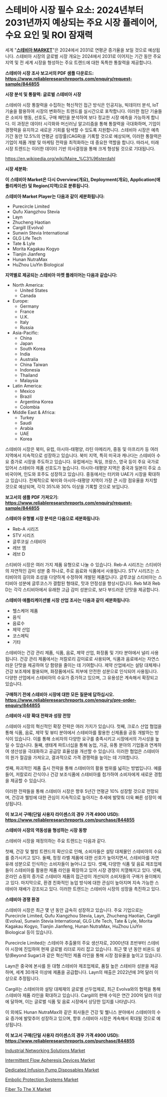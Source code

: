 <p><h1>스테비아 시장 필수 요소: 2024년부터 2031년까지 예상되는 주요 시장 플레이어, 수요 요인 및 ROI 잠재력</h1></p><p>세계 "<strong><a href="https://www.reliableresearchreports.com/stevia-r844855?utm_campaign=106&utm_medium=8&utm_source=Github&utm_content=ia&utm_term=11102024&utm_id=stevia">스테비아 MARKET</a></strong>"은 2024에서 2031로 연평균 증가율을 보일 것으로 예상됩니다. 스테비아 시장의 글로벌 시장 개요는 2024에서 2031로 이어지는 기간 동안 주요 지역 및 전 세계 시장을 형성하는 주요 트렌드에 대한 독특한 통찰력을 제공합니다.</p>
<p><strong>스테비아 시장 조사 보고서의 PDF 샘플 다운로드: <a href="https://www.reliableresearchreports.com/enquiry/request-sample/844855?utm_campaign=106&utm_medium=8&utm_source=Github&utm_content=ia&utm_term=11102024&utm_id=stevia">https://www.reliableresearchreports.com/enquiry/request-sample/844855</a></strong></p>
<p><strong>시장 분석 및 통찰력: 글로벌 스테비아 시장</strong></p>
<p><p>스테비아 시장 통찰력을 수집하는 혁신적인 접근 방식은 인공지능, 빅데이터 분석, IoT 기술을 활용하여 시장의 변화하는 트렌드를 실시간으로 포착합니다. 이러한 첨단 기술들은 소비자 행동, 선호도, 구매 패턴을 분석하여 보다 정교한 시장 예측을 가능하게 합니다. 이 과정은 데이터 시각화와 머신러닝 알고리즘을 통해 통찰력을 극대화하며, 기업이 경쟁력을 유지하고 새로운 기회를 탐색할 수 있도록 지원합니다. 스테비아 시장은 예측 기간 동안 12.5%의 연평균 성장률(CAGR)을 기록할 것으로 예상되며, 이러한 통찰력은 기업이 제품 개발 및 마케팅 전략을 최적화하는 데 중요한 역할을 합니다. 따라서, 미래 시장 트렌드는 이러한 데이터 기반 의사결정을 통해 크게 형성될 것으로 기대됩니다.</p></p>
<p><a href="%7CAUTHORITHY_DOMAIN_URL%7C?utm_campaign=106&utm_medium=8&utm_source=Github&utm_content=ia&utm_term=11102024&utm_id=stevia">https://en.wikipedia.org/wiki/Maire_%C3%96sterdahl</a></p>
<p><strong>시장 세분화:</strong></p>
<p><strong>이 스테비아 Market은 다시 Overview(개요), Deployment(개요), Application(애플리케이션) 및 Region(지역)으로 분류됩니다.</strong></p>
<p><strong>스테비아 Market Player는 다음과 같이 세분화됩니다:</strong></p>
<p><ul><li>Purecircle Limited</li><li>Qufu Xiangzhou Stevia</li><li>Layn</li><li>Zhucheng Haotian</li><li>Cargill (Evolva)</li><li>Sunwin Stevia International</li><li>GLG Life Tech</li><li>Tate & Lyle</li><li>Morita Kagakau Kogyo</li><li>Tianjin Jianfeng</li><li>Hunan NutraMax</li><li>HuZhou LiuYin Biological</li></ul></p>
<p><strong>지역별로 제공되는 스테비아 마켓 플레이어는 다음과 같습니다:</strong></p>
<p><ul>
    <li>
        North America:
        <ul>
            <li>United States</li>
            <li>Canada</li>
        </ul>
    </li>
    <li>
        Europe:
        <ul>
            <li>Germany</li>
            <li>France</li>
            <li>U.K.</li>
            <li>Italy</li>
            <li>Russia</li>
        </ul>
    </li>
    <li>
        Asia-Pacific:
        <ul>
            <li>China</li>
            <li>Japan</li>
            <li>South Korea</li>
            <li>India</li>
            <li>Australia</li>
            <li>China Taiwan</li>
            <li>Indonesia</li>
            <li>Thailand</li>
            <li>Malaysia</li>
        </ul>
    </li>
    <li>
        Latin America:
        <ul>
            <li>Mexico</li>
            <li>Brazil</li>
            <li>Argentina Korea</li>
            <li>Colombia</li>
        </ul>
    </li>
    <li>
        Middle East & Africa:
        <ul>
            <li>Turkey</li>
            <li>Saudi</li>
            <li>Arabia</li>
            <li>UAE</li>
            <li>Korea</li>
        </ul>
    </li>
    </ul></p>
<p><p>스테비아 시장은 북미, 유럽, 아시아-태평양, 라틴 아메리카, 중동 및 아프리카 등 여러 지역에서 지속적으로 성장하고 있습니다. 북미 지역, 특히 미국과 캐나다는 스테비아 수요 증가로 시장을 주도하고 있습니다. 유럽에서는 독일, 프랑스, 영국 등이 주요 국가로 있어서 스테비아 제품 선호도가 높습니다. 아시아-태평양 지역은 중국과 일본이 주요 소비국이며, 인도와 호주도 성장하고 있습니다. 중동에서는 터키와 UAE가 시장을 확대하고 있습니다. 전체적으로 북미와 아시아-태평양 지역이 가장 큰 시장 점유율을 차지할 것으로 예상되며, 각각 35%와 30% 이상을 기록할 것으로 보입니다.</p></p>
<p><strong>보고서의 샘플 PDF 가져오기: <a href="https://www.reliableresearchreports.com/enquiry/request-sample/844855?utm_campaign=106&utm_medium=8&utm_source=Github&utm_content=ia&utm_term=11102024&utm_id=stevia">https://www.reliableresearchreports.com/enquiry/request-sample/844855</a></strong></p>
<p><strong>스테비아 유형별 시장 분석은 다음으로 세분화됩니다:</strong></p>
<p><ul><li>Reb-A 시리즈</li><li>STV 시리즈</li><li>글루코실 스테비아</li><li>레브 엠</li><li>레브 D</li></ul></p>
<p><p>스티비아 시장은 여러 가지 제품 유형으로 나눌 수 있습니다. Reb-A 시리즈는 스티비아의 자연적인 감미 성분 중 하나로, 주로 음료와 식품에서 사용됩니다. STV 시리즈는 스티비아의 길이와 조성을 다양하게 수정하여 개발된 제품입니다. 글루코실 스티비아는 스티비아 성분에 글루코스가 결합된 형태로, 맛과 안정성을 향상시킵니다. Reb M과 Reb D는 각각 스티비아에서 유래한 고급 감미 성분으로, 보다 부드러운 단맛을 제공합니다.</p></p>
<p><strong>스테비아 애플리케이션별 시장 산업 조사는 다음과 같이 세분화됩니다:</strong></p>
<p><ul><li>헬스케어 제품</li><li>음식</li><li>음료수</li><li>제약 산업</li><li>코스메틱</li><li>기타</li></ul></p>
<p><p>스테비아는 건강 관리 제품, 식품, 음료, 제약 산업, 화장품 및 기타 분야에서 널리 사용됩니다. 건강 관리 제품에서는 저칼로리 감미료로 사용되며, 식품과 음료에서는 자연스러운 단맛을 제공하여 당 함량을 줄이는 데 기여합니다. 제약 산업에서는 설탕 대체제나 건강 보조제에 활용되며, 화장품에서도 피부에 안전한 성분으로 인식되어 사용됩니다. 다양한 산업에서 스테비아의 수요가 증가하고 있으며, 그 유용성은 계속해서 확장되고 있습니다.</p></p>
<p><strong>구매하기 전에 스테비아 시장에 대한 모든 질문에 답하십시오. <a href="https://www.reliableresearchreports.com/enquiry/pre-order-enquiry/844855?utm_campaign=106&utm_medium=8&utm_source=Github&utm_content=ia&utm_term=11102024&utm_id=stevia">https://www.reliableresearchreports.com/enquiry/pre-order-enquiry/844855</a></strong></p>
<p><strong>스테비아 시장 확대 전략과 성장 전망</strong></p>
<p><p>스테비아 시장의 혁신적인 확장 전략은 여러 가지가 있습니다. 첫째, 크로스 산업 협업을 통해 식품, 음료, 제약 및 뷰티 분야에서 스테비아를 활용한 신제품을 공동 개발하는 방식이 있습니다. 이를 통해 소비자의 다양한 요구를 충족시키고 시장에서의 가시성을 높일 수 있습니다. 둘째, 생태계 파트너십을 통해 농업, 가공, 유통 분야의 기업들과 연계하여 생산성을 극대화하고 공급망 효율성을 개선할 수 있습니다. 이러한 협업은 스테비아의 원가 절감을 가져오고, 결과적으로 가격 경쟁력을 높이는 데 기여합니다. </p><p>셋째, 파괴적인 제품 출시 전략을 통해 스테비아의 활용 범위를 넓히는 방법입니다. 예를 들어, 저칼로리 간식이나 건강 보조식품에 스테비아를 첨가하여 소비자에게 새로운 경험을 제공할 수 있습니다. </p><p>이러한 전략들을 통해 스테비아 시장은 향후 5년간 연평균 10% 성장할 것으로 전망되며, 건강과 웰빙에 대한 관심이 지속적으로 높아지는 추세에 발맞춰 더욱 빠른 성장이 예상됩니다.</p></p>
<p><strong>이 보고서 구매(단일 사용자 라이센스의 경우 가격 4900 USD): <a href="https://www.reliableresearchreports.com/purchase/844855?utm_campaign=106&utm_medium=8&utm_source=Github&utm_content=ia&utm_term=11102024&utm_id=stevia">https://www.reliableresearchreports.com/purchase/844855</a></strong></p>
<p><strong>스테비아 시장의 역동성을 형성하는 시장 동향</strong></p>
<p><p>스테비아 시장을 재정의하는 주요 트렌드는 다음과 같다. </p><p>첫째, 건강 및 웰빙 트렌드의 확산으로 인해, 소비자들은 설탕 대체물인 스테비아의 수요를 증가시키고 있다. 둘째, 청정 라벨 제품에 대한 선호가 높아지면서, 스테비아를 자연 유래 성분으로 인식하는 소비자들이 늘어나고 있다. 셋째, 다양한 식품 및 음료 제조업체들이 스테비아를 활용한 제품 라인을 확장하고 있어 시장 경쟁이 치열해지고 있다. 넷째, 온라인 쇼핑의 증가로 스테비아 제품의 접근성이 개선되어 소비자들의 구매가 용이해지고 있다. 마지막으로, 환경 친화적인 농업 방식에 대한 관심이 높아지며 지속 가능한 스테비아 재배가 강조되고 있다. 이러한 트렌드는 스테비아 시장의 성장을 촉진하고 있다.</p></p>
<p><strong>스테비아 경쟁 환경</strong></p>
<p><p>스테비아 시장은 최근 몇 년 동안 급속히 성장하고 있습니다. 주요 기업으로는 Purecircle Limited, Qufu Xiangzhou Stevia, Layn, Zhucheng Haotian, Cargill (Evolva), Sunwin Stevia International, GLG Life Tech, Tate & Lyle, Morita Kagakau Kogyo, Tianjin Jianfeng, Hunan NutraMax, HuZhou LiuYin Biological 등이 있습니다.</p><p>Purecircle Limited는 스테비아 추출물의 주요 생산자로, 2000년대 초반부터 스테비아 시장에 진입하여 현재 글로벌 리더로 자리 잡고 있습니다. 최근 몇 년 동안 비욘드 설탕(Beyond Sugar)과 같은 혁신적인 제품 라인을 통해 시장 점유율을 높이고 있습니다.</p><p>Layn은 중국에 본사를 둔 대형 스테비아 제조업체로, 품질 높은 스테비아 성분을 제공하며, 세계 30개국 이상에 제품을 공급합니다. Layn의 매출은 2022년에 3억 달러 이상으로 추정됩니다.</p><p>Cargill는 스테비아와 설탕 대체재의 글로벌 선두업체로, 최근 Evolva와의 협력을 통해 스테비아 제품 라인을 확대하고 있습니다. Cargill의 판매 수익은 연간 200억 달러 이상에 달하며, 이는 글로벌 식품 및 음료 시장에서 상당한 입지를 나타냅니다. </p><p>이 외에도 Hunan NutraMax와 같은 회사들은 건강 및 웰니스 분야에서 스테비아의 수요 증가에 발맞추어 성장하고 있으며, 향후 스테비아 시장은 계속해서 확대될 것으로 예상됩니다.</p></p>
<p><strong>이 보고서 구매(단일 사용자 라이센스의 경우 가격 4900 USD): <a href="https://www.reliableresearchreports.com/purchase/844855?utm_campaign=106&utm_medium=8&utm_source=Github&utm_content=ia&utm_term=11102024&utm_id=stevia">https://www.reliableresearchreports.com/purchase/844855</a></strong></p>
<p><p><a href="https://issuu.com/reportprime-2/docs/industrial-networking-solutions-mar_33429fe0177ed3?utm_campaign=106&utm_medium=8&utm_source=Github&utm_content=ia&utm_term=11102024&utm_id=stevia">Industrial Networking Solutions Market</a></p><p><a href="https://www.linkedin.com/pulse/insights-intermittent-flow-apheresis-devices-industry-market-s0aec?utm_campaign=106&utm_medium=8&utm_source=Github&utm_content=ia&utm_term=11102024&utm_id=stevia">Intermittent Flow Apheresis Devices Market</a></p><p><a href="https://www.linkedin.com/pulse/insights-dedicated-infusion-pump-disposables-market-players-oyzbc?utm_campaign=106&utm_medium=8&utm_source=Github&utm_content=ia&utm_term=11102024&utm_id=stevia">Dedicated Infusion Pump Disposables Market</a></p><p><a href="https://www.linkedin.com/pulse/embolic-protection-systems-value-chain-analysis-from-raw-materials-vbymc?utm_campaign=106&utm_medium=8&utm_source=Github&utm_content=ia&utm_term=11102024&utm_id=stevia">Embolic Protection Systems Market</a></p><p><a href="https://issuu.com/reportprime-2/docs/fiber-to-the-x-market-size-2030.ppt_9d291ee5402eee?utm_campaign=106&utm_medium=8&utm_source=Github&utm_content=ia&utm_term=11102024&utm_id=stevia">Fiber To The X Market</a></p></p>